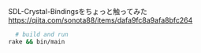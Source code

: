 SDL-Crystal-Bindingsをちょっと触ってみた  
https://qiita.com/sonota88/items/dafa9fc8a9afa8bfc264

```sh
  # build and run
rake && bin/main
```
